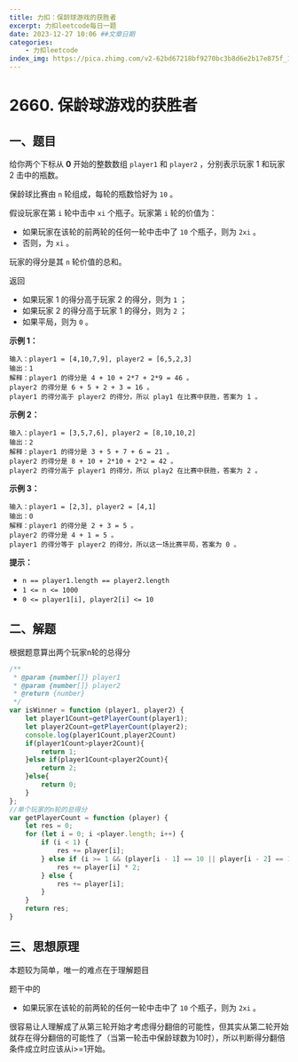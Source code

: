 ```yaml
---
title: 力扣：保龄球游戏的获胜者
excerpt: 力扣leetcode每日一题
date: 2023-12-27 10:06 ##文章日期
categories:
    - 力扣leetcode
index_img: https://pica.zhimg.com/v2-62bd67218bf9270bc3b8d6e2b17e875f_1440w.jpg?source=172ae18b
---
```

# 2660. 保龄球游戏的获胜者

## 一、题目

给你两个下标从 **0** 开始的整数数组 `player1` 和 `player2` ，分别表示玩家 1 和玩家 2 击中的瓶数。

保龄球比赛由 `n` 轮组成，每轮的瓶数恰好为 `10` 。

假设玩家在第 `i` 轮中击中 `xi` 个瓶子。玩家第 `i` 轮的价值为：

- 如果玩家在该轮的前两轮的任何一轮中击中了 `10` 个瓶子，则为 `2xi` 。
- 否则，为 `xi` 。

玩家的得分是其 `n` 轮价值的总和。

返回

- 如果玩家 1 的得分高于玩家 2 的得分，则为 `1` ；
- 如果玩家 2 的得分高于玩家 1 的得分，则为 `2` ；
- 如果平局，则为 `0` 。

**示例 1：**

```
输入：player1 = [4,10,7,9], player2 = [6,5,2,3]
输出：1
解释：player1 的得分是 4 + 10 + 2*7 + 2*9 = 46 。
player2 的得分是 6 + 5 + 2 + 3 = 16 。
player1 的得分高于 player2 的得分，所以 play1 在比赛中获胜，答案为 1 。
```

**示例 2：**

```
输入：player1 = [3,5,7,6], player2 = [8,10,10,2]
输出：2
解释：player1 的得分是 3 + 5 + 7 + 6 = 21 。
player2 的得分是 8 + 10 + 2*10 + 2*2 = 42 。
player2 的得分高于 player1 的得分，所以 play2 在比赛中获胜，答案为 2 。
```

**示例 3：**

```
输入：player1 = [2,3], player2 = [4,1]
输出：0
解释：player1 的得分是 2 + 3 = 5 。
player2 的得分是 4 + 1 = 5 。
player1 的得分等于 player2 的得分，所以这一场比赛平局，答案为 0 。
```

**提示：**

- `n == player1.length == player2.length`
- `1 <= n <= 1000`
- `0 <= player1[i], player2[i] <= 10`

## 二、解题

根据题意算出两个玩家n轮的总得分

```js
/**
 * @param {number[]} player1
 * @param {number[]} player2
 * @return {number}
 */
var isWinner = function (player1, player2) {
    let player1Count=getPlayerCount(player1);
    let player2Count=getPlayerCount(player2);
    console.log(player1Count,player2Count)
    if(player1Count>player2Count){
        return 1;
    }else if(player1Count<player2Count){
        return 2;
    }else{
        return 0;
    }
};
//单个玩家的n轮的总得分
var getPlayerCount = function (player) {
    let res = 0;
    for (let i = 0; i <player.length; i++) {
        if (i < 1) {
            res += player[i];
        } else if (i >= 1 && (player[i - 1] == 10 || player[i - 2] == 10)) {
            res += player[i] * 2;
        } else {
            res += player[i];
        }
    }
    return res;
}
```

## 三、思想原理

本题较为简单，唯一的难点在于理解题目

题干中的

 - 如果玩家在该轮的前两轮的任何一轮中击中了 `10` 个瓶子，则为 `2xi` 。

很容易让人理解成了从第三轮开始才考虑得分翻倍的可能性，但其实从第二轮开始就存在得分翻倍的可能性了（当第一轮击中保龄球数为10时），所以判断得分翻倍条件成立时应该从i>=1开始。